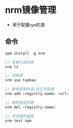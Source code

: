 # nrm镜像管理
- 用于配置`npm`的源

## 命令
```c
npm install -g nrm

// 查看可选的源
nrm ls

// 切换源
nrm use taobao

// 新增定制的源,如公司私服
nrm add <registry-name> <url>

// 删除指定的源
nrm del <registry-name>

// 测试源的速度
nrm test npm             
```